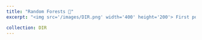 ```yaml
---
title: "Random Forests 🌳"
excerpt: "<img src='/images/DIR.png' width='400' height='200'> First post on Discover, Implement, Repeat <a href='https://pitch-century-cca.notion.site/Random-Forests-c1c0bd0d45b54b698f74f987eb73ac65?pvs=4'>Random Forests 🌳 </a>"

collection: DIR
---
```


